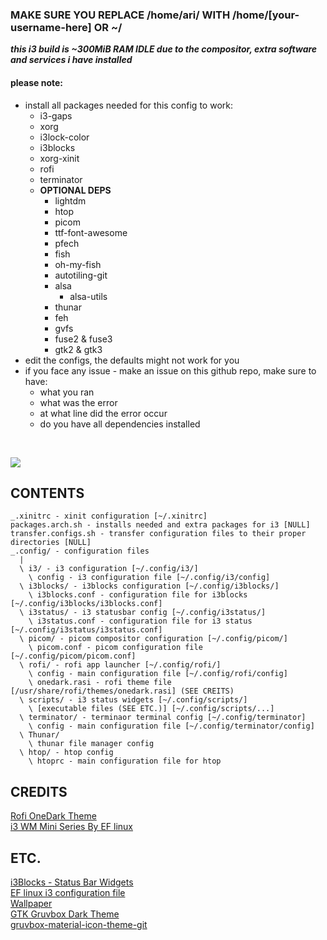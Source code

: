 ### MAKE SURE YOU REPLACE /home/ari/ WITH /home/[your-username-here] OR ~/
***this i3 build is ~300MiB RAM IDLE due to the compositor, extra software and services i have installed***
<br/>

#### please note:
  * install all packages needed for this config to work:
    * i3-gaps
    * xorg
    * i3lock-color
    * i3blocks
    * xorg-xinit
    * rofi
    * terminator
    * **OPTIONAL DEPS**
      * lightdm
      * htop
      * picom
      * ttf-font-awesome
      * pfech
      * fish
      * oh-my-fish
      * autotiling-git
      * alsa
        * alsa-utils
      * thunar
      * feh
      * gvfs
      * fuse2 & fuse3
      * gtk2 & gtk3
  * edit the configs, the defaults might not work for you
  * if you face any issue - make an issue on this github repo, make sure to have:
    * what you ran
    * what was the error
    * at what line did the error occur
    * do you have all dependencies installed

<br/>

![](https://user-images.githubusercontent.com/71613062/115310673-bbd10400-a15d-11eb-9d3e-bbabd0ca3b5d.png)

## CONTENTS
```
_.xinitrc - xinit configuration [~/.xinitrc]
packages.arch.sh - installs needed and extra packages for i3 [NULL]
transfer.configs.sh - transfer configuration files to their proper directories [NULL]
_.config/ - configuration files
  |
  \ i3/ - i3 configuration [~/.config/i3/]
    \ config - i3 configuration file [~/.config/i3/config]
  \ i3blocks/ - i3blocks configuration [~/.config/i3blocks/]
    \ i3blocks.conf - configuration file for i3blocks [~/.config/i3blocks/i3blocks.conf]
  \ i3status/ - i3 statusbar config [~/.config/i3status/]
    \ i3status.conf - configuration file for i3 status [~/.config/i3status/i3status.conf]
  \ picom/ - picom compositor configuration [~/.config/picom/]
    \ picom.conf - picom configuration file [~/.config/picom/picom.conf]
  \ rofi/ - rofi app launcher [~/.config/rofi/]
    \ config - main configuration file [~/.config/rofi/config]
    \ onedark.rasi - rofi theme file [/usr/share/rofi/themes/onedark.rasi] (SEE CREITS)
  \ scripts/ - i3 status widgets [~/.config/scripts/]
    \ [executable files (SEE ETC.)] [~/.config/scripts/...]
  \ terminator/ - terminaor terminal config [~/.config/terminator]
    \ config - main configuration file [~/.config/terminator/config]
  \ Thunar/
    \ thunar file manager config
  \ htop/ - htop config
    \ htoprc - main configuration file for htop
 ```
 
## CREDITS
[Rofi OneDark Theme](https://github.com/davatorium/rofi-themes/blob/master/User%20Themes/onedark.rasi)<br/>
[i3 WM Mini Series By EF linux](https://www.youtube.com/playlist?list=PL7UuKajElTaCn3bAVIXAcQPtUhX3NKx4-)<br/>
 
## ETC.
[i3Blocks - Status Bar Widgets](https://github.com/vivien/i3blocks-contrib/)<br/>
[EF linux i3 configuration file](https://gitlab.com/eflinux/i3)<br/>
[Wallpaper](https://user-images.githubusercontent.com/71613062/114439076-1a274100-9bb8-11eb-9067-ba66d22f517a.jpg)<br/>
[GTK Gruvbox Dark Theme](https://aur.archlinux.org/packages/gruvbox-dark-gtk/)<br/>
[gruvbox-material-icon-theme-git](https://aur.archlinux.org/packages/gruvbox-material-icon-theme-git/)
